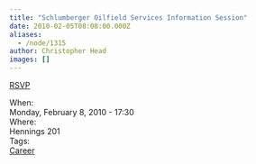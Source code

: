 ```yaml
---
title: "Schlumberger Oilfield Services Information Session"
date: 2010-02-05T08:08:00.000Z
aliases:
  - /node/1315
author: Christopher Head
images: []
---
```


<div class="field field-name-body field-type-text-with-summary field-label-hidden"><div class="field-items"><div class="field-item even"><p><a href="http://www.calendar.events.ubc.ca/cal/event/eventView.do?subid=-1&amp;calPath=/public/Events+Calendar/Career+Services&amp;guid=CAL-09d22401-266ba071-0126-6c2e3865-00000029myubc-team@interchange.ubc.ca&amp;recurrenceId=">RSVP</a></p>
</div></div></div><div class="field field-name-field-dates field-type-datetime field-label-above"><div class="field-label">When:&#xA0;</div><div class="field-items"><div class="field-item even"><span class="date-display-single">Monday, February 8, 2010 - 17:30</span></div></div></div><div class="field field-name-field-location field-type-text field-label-above"><div class="field-label">Where:&#xA0;</div><div class="field-items"><div class="field-item even">Hennings 201</div></div></div>    <footer>
    <div class="field field-name-field-tags field-type-taxonomy-term-reference field-label-above"><div class="field-label">Tags:&#xA0;</div><div class="field-items"><div class="field-item even"><a href="/career">Career</a></div></div></div>      </footer>
